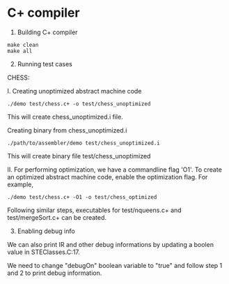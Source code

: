 # C+ compiler

1. Building C+ compiler

```
make clean
make all
```

2. Running test cases

CHESS:

I. Creating unoptimized abstract machine code

```
./demo test/chess.c+ -o test/chess_unoptimized
```

This will create chess\_unoptimized.i file.

Creating binary from chess\_unoptimized.i

```
./path/to/assembler/demo test/chess_unoptimized.i
```

This will create binary file test/chess\_unoptimized


II. For performing optimization, we have a commandline flag 'O1'. To create an
optimized abstract machine code, enable the optimization flag. For example,

```
./demo test/chess.c+ -O1 -o test/chess_optimized
```


Following similar steps, executables for test/nqueens.c+ and test/mergeSort.c+ can be created.

3. Enabling debug info

We can also print IR and other debug informations by updating a boolen value
in STEClasses.C:17.

We need to change "debugOn" boolean variable to "true" and follow step 1 and 2
to print debug information.


